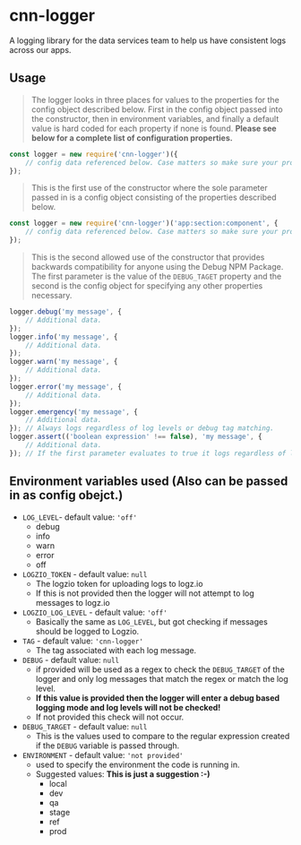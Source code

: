 # cnn-logger
A logging library for the data services team to help us have consistent logs across our apps.

## Usage
>  The logger looks in three places for values to the properties for the config object described below. First in the config object passed into the constructor, then in environment variables, and finally a default value is hard coded for each property if none is found. **__Please see below for a complete list of configuration properties.__**

```javascript
const logger = new require('cnn-logger')({
    // config data referenced below. Case matters so make sure your property names are upper case...
});
```
> This is the first use of the constructor where the sole parameter passed in is a config object consisting of the properties described below.

```javascript
const logger = new require('cnn-logger')('app:section:component', {
    // config data referenced below. Case matters so make sure your property names are upper case...
});
```
> This is the second allowed use of the constructor that provides backwards compatibility for anyone using the Debug NPM Package. The first parameter is the value of the `DEBUG_TAGET` property and the second is the config object for specifying any other properties necessary.

```javascript
logger.debug('my message', {
    // Additional data.
});
logger.info('my message', {
    // Additional data.
});
logger.warn('my message', {
    // Additional data.
});
logger.error('my message', {
    // Additional data.
});
logger.emergency('my message', {
    // Additional data.
}); // Always logs regardless of log levels or debug tag matching.
logger.assert(('boolean expression' !== false), 'my message', {
    // Additional data.
}); // If the first parameter evaluates to true it logs regardless of log level or debug pattern matching, otherwise it is ignored.
```


## Environment variables used (Also can be passed in as config obejct.)
* `LOG_LEVEL`- default value: `'off'`
    * debug
    * info
    * warn
    * error
    * off
* `LOGZIO_TOKEN` - default value: `null`
    * The logzio token for uploading logs to logz.io
    * If this is not provided then the logger will not attempt to log messages to logz.io
* `LOGZIO_LOG_LEVEL` - default value: `'off'`
    * Basically the same as `LOG_LEVEL`, but got checking if messages should be logged to Logzio. 
* `TAG` - default value: `'cnn-logger'`
    * The tag associated with each log message.
* `DEBUG` - default value: `null`
    * if provided will be used as a regex to check the `DEBUG_TARGET` of the logger and only log messages that match the regex or match the log level.
    * **__If this value is provided then the logger will enter a debug based logging mode and log levels will not be checked!__**
    * If not provided this check will not occur.
* `DEBUG_TARGET` - default value: `null`
    * This is the values used to compare to the regular expression created if the `DEBUG` variable is passed through.
* `ENVIRONMENT` - default value: `'not provided'`
    * used to specify the environment the code is running in.
    * Suggested values: **__This is just a suggestion :-)__**
        * local
        * dev
        * qa
        * stage
        * ref
        * prod